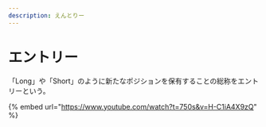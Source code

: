 ```yaml
---
description: えんとりー
---
```


# エントリー

「Long」や「Short」のように新たなポジションを保有することの総称をエントリーという。



{% embed url="https://www.youtube.com/watch?t=750s&v=H-C1iA4X9zQ" %}

